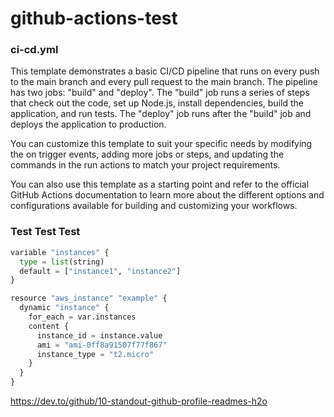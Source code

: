 # github-actions-test

### ci-cd.yml
This template demonstrates a basic CI/CD pipeline that runs on every push to the main branch and every pull request to the main branch. The pipeline has two jobs: "build" and "deploy". The "build" job runs a series of steps that check out the code, set up Node.js, install dependencies, build the application, and run tests. The "deploy" job runs after the "build" job and deploys the application to production.

You can customize this template to suit your specific needs by modifying the on trigger events, adding more jobs or steps, and updating the commands in the run actions to match your project requirements.

You can also use this template as a starting point and refer to the official GitHub Actions documentation to learn more about the different options and configurations available for building and customizing your workflows.

### Test Test Test


```py
variable "instances" {
  type = list(string)
  default = ["instance1", "instance2"]
}

resource "aws_instance" "example" {
  dynamic "instance" {
    for_each = var.instances
    content {
      instance_id = instance.value
      ami = "ami-0ff8a91507f77f867"
      instance_type = "t2.micro"
    }
  }
}

```

https://dev.to/github/10-standout-github-profile-readmes-h2o